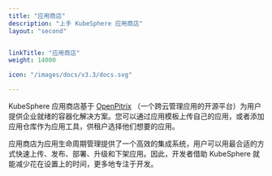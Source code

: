```yaml
---
title: "应用商店"
description: "上手 KubeSphere 应用商店"
layout: "second"


linkTitle: "应用商店"
weight: 14000

icon: "/images/docs/v3.3/docs.svg"

---
```


KubeSphere 应用商店基于 [OpenPitrix](https://github.com/openpitrix/openpitrix)  （一个跨云管理应用的开源平台）为用户提供企业就绪的容器化解决方案。您可以通过应用模板上传自己的应用，或者添加应用仓库作为应用工具，供租户选择他们想要的应用。

应用商店为应用生命周期管理提供了一个高效的集成系统，用户可以用最合适的方式快速上传、发布、部署、升级和下架应用。因此，开发者借助 KubeSphere 就能减少花在设置上的时间，更多地专注于开发。
